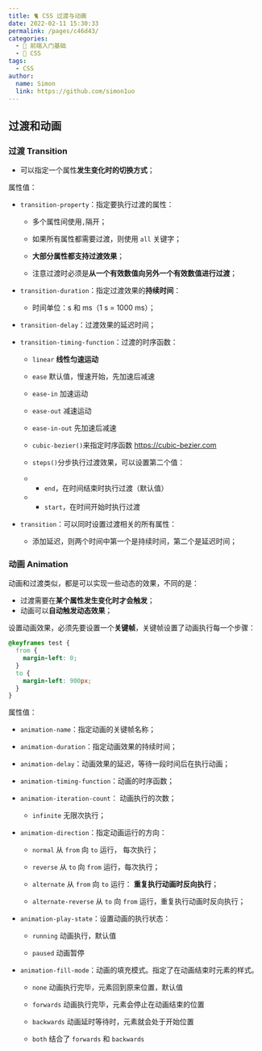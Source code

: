 ```yaml
---
title: 🐈 CSS 过渡与动画
date: 2022-02-11 15:30:33
permalink: /pages/c46d43/
categories: 
  - 🚶 前端入门基础
  - 🎨 CSS
tags: 
  - CSS
author: 
  name: Simon
  link: https://github.com/simon1uo
---
```


## 过渡和动画

### **过渡** Transition

+ 可以指定一个属性**发生变化时的切换方式**；

属性值：

+ `transition-property`：指定要执行过渡的属性：

  + 多个属性间使用`,`隔开；

  - 如果所有属性都需要过渡，则使用 `all` 关键字；

  - **大部分属性都支持过渡效果**；

  - 注意过渡时必须是**从一个有效数值向另外一个有效数值进行过渡**；

+ `transition-duration`：指定过渡效果的**持续时间**：

  - 时间单位：s 和 ms（1 s = 1000 ms）；

+ `transition-delay`：过渡效果的延迟时间；

+ `transition-timing-function`：过渡的时序函数：

  + `linear` **线性匀速运动**

  - `ease` 默认值，慢速开始，先加速后减速

  - `ease-in` 加速运动

  - `ease-out` 减速运动

  - `ease-in-out` 先加速后减速

  - `cubic-bezier()`来指定时序函数  https://cubic-bezier.com

  - `steps()`分步执行过渡效果，可以设置第二个值： 

  - - `end`，在时间结束时执行过渡（默认值）

  - - `start`，在时间开始时执行过渡

+ `transition`：可以同时设置过渡相关的所有属性：

  + 添加延迟，则两个时间中第一个是持续时间，第二个是延迟时间；



### **动画** Animation

动画和过渡类似，都是可以实现一些动态的效果，不同的是：

- 过渡需要在**某个属性发生变化时才会触发**；
- 动画可以**自动触发动态效果**；

设置动画效果，必须先要设置一个**关键帧**，关键帧设置了动画执行每一个步骤：

```css
@keyframes test {    
  from {
    margin-left: 0; 
  }    
  to {
    margin-left: 900px;
  }
}
```



属性值：

+ `animation-name`：指定动画的关键帧名称；

+ `animation-duration`：指定动画效果的持续时间；

+ `animation-delay`：动画效果的延迟，等待一段时间后在执行动画；

+ `animation-timing-function`：动画的时序函数；

+ `animation-iteration-count`： 动画执行的次数；

  + `infinite` 无限次执行；

+ `animation-direction`：指定动画运行的方向：
  - `normal` 从 `from` 向 `to` 运行， 每次执行；
  
  - `reverse`  从 `to` 向 `from` 运行，每次执行；
  
  - `alternate` 从 `from` 向 `to` 运行： **重复执行动画时反向执行**；
  
  - `alternate-reverse` 从 `to` 向 `from` 运行，重复执行动画时反向执行；
  
+ `animation-play-state`：设置动画的执行状态：
  - `running` 动画执行，默认值
  
  - `paused` 动画暂停
  
+ `animation-fill-mode`：动画的填充模式。指定了在动画结束时元素的样式。

  - `none` 动画执行完毕，元素回到原来位置，默认值
    
  - `forwards` 动画执行完毕，元素会停止在动画结束的位置
    
  - `backwards` 动画延时等待时，元素就会处于开始位置
    
  - `both` 结合了 `forwards` 和 `backwards`



